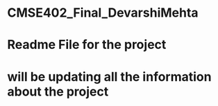 # CMSE402_Final_DevarshiMehta
# Readme File for the project
# will be updating all the information about the project
